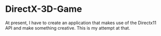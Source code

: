 # DirectX-3D-Game
At present, I have to create an application that makes use of the Directx11 API and make something creative. This is my attempt at that. 
